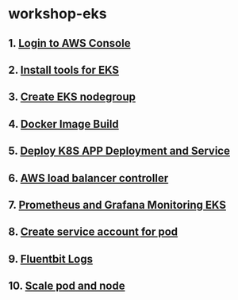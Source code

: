 # workshop-eks

## 1. [Login to AWS Console](1.login-to-aws-console.md)

## 2. [Install tools for EKS](2.install-tools-for-eks.md)

## 3. [Create EKS nodegroup](03.create-eks-nodegroup.md)

## 4. [Docker Image Build](04.docker-image-build.md)

## 5. [Deploy K8S APP Deployment and Service](05.deploy-k8s-app-service.md)

## 6. [AWS load balancer controller](06.create-aws-load-balancer-controller.md)

## 7. [Prometheus and Grafana Monitoring EKS](07.monitor-eks-with-prometheus-grafana.md)

## 8. [Create service account for pod](08.create-service-account-for-pod.md)

## 9. [Fluentbit Logs](09.fluent-bit-logs.md)

## 10. [Scale pod and node](10.scale-pod-and-node.md)

